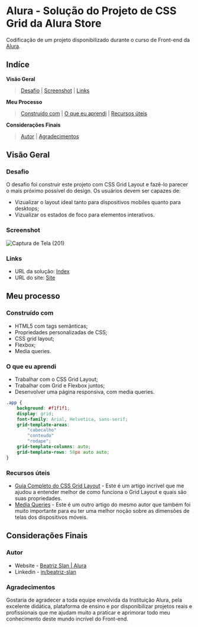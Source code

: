 # Alura - Solução do Projeto de CSS Grid da Alura Store

Codificação de um projeto disponibilizado durante o curso de Front-end da [Alura](https://www.alura.com.br/formacao-front-end).

## Indíce

**Visão Geral**
>[Desafio](#desafio) |
>[Screenshot](#screenshot) |
>[Links](#links)

**Meu Processo**
>[Construído com](#construído-com) | 
>[O que eu aprendi](#o-que-eu-aprendi) | 
>[Recursos úteis](#recursos-úteis)

**Considerações Finais** 
>[Autor](#autor) |
>[Agradecimentos](#agradecimentos)


## Visão Geral

### Desafio

O desafio foi construir este projeto com CSS Grid Layout e fazê-lo parecer o mais próximo possível do design. Os usuários devem ser capazes de:

- Vizualizar o layout ideal tanto para dispositivos mobiles quanto para desktops;
- Vizualizar os estados de foco para elementos interativos. 

### Screenshot

![Captura de Tela (201)](https://user-images.githubusercontent.com/105252003/178905557-b9129eb9-2d33-4bd8-bc5d-4b2412e7cf95.png)

### Links

- URL da solução: [Index](https://github.com/beatrizslan/Projeto-CSS-Grid-Alura/blob/main/docs/index.html)
- URL do site: [Site](https://projeto-css-grid-alura.vercel.app/)

## Meu processo

### Construído com

- HTML5 com tags semânticas;
- Propriedades personalizadas de CSS;
- CSS grid layout;
- Flexbox;
- Media queries.

### O que eu aprendi

- Trabalhar com o CSS Grid Layout;
- Trabalhar com Grid e Flexbox juntos;
- Desenvolver uma página responsiva, com media queries.

```CSS
.app {
    background: #f1f1f1;
    display: grid;  
    font-family: Arial, Helvetica, sans-serif;
    grid-template-areas: 
        "cabecalho"
        "conteudo"
        "rodape";
    grid-template-columns: auto;
    grid-template-rows: 50px auto auto;
}
```

### Recursos úteis

- [Guia Completo do CSS Grid Layout](https://css-tricks.com/snippets/css/complete-guide-grid/) - Este é um artigo incrível que me ajudou a entender melhor de como funciona o Grid Layout e quais são suas propriedades. 
- [Media Queries](https://css-tricks.com/snippets/css/media-queries-for-standard-devices/) - Este é um outro artigo do mesmo autor que também foi muito importante para eu ter uma melhor noção sobre as dimensões de telas dos dispositivos móveis.
  

## Considerações Finais

### Autor

- Website - [Beatriz Slan | Alura](https://projeto-css-grid-alura.vercel.app/)
- Linkedin - [in/beatriz-slan](https://www.linkedin.com/in/beatriz-slan-2324a4173/)


### Agradecimentos

Gostaria de agradecer a toda equipe envolvida da Instituição Alura, pela excelente didática, plataforma de ensino e por disponibilizar projetos reais e profissionais que me ajudam muito a praticar e aprimorar todo meu conhecimento deste mundo incrível do Front-end.
